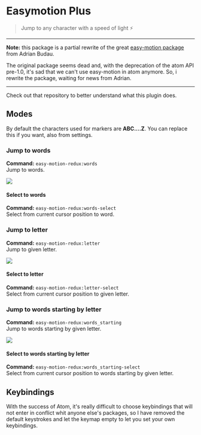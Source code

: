 # Easymotion Plus

> Jump to any character with a speed of light ⚡️

* * *

**Note:** this package is a partial rewrite of the great [easy-motion package](https://github.com/adrian-budau/easy-motion) from Adrian Budau.

The original package seems dead and, with the deprecation of the atom API pre-1.0, it's sad that we can't use easy-motion in atom anymore. So, i rewrite the package, waiting for news from Adrian.

* * *

Check out that repository to better understand what this plugin does.

## Modes

By default the characters used for markers are **ABC....Z**. You can replace this if you want, also from settings.

### Jump to words

**Command:** `easy-motion-redux:words`  
Jump to words.

<img src="./caps/mode-words.gif" styles="text-align:center;">

#### Select to words

**Command:** `easy-motion-redux:words-select`  
Select from current cursor position to word.

### Jump to letter

**Command:** `easy-motion-redux:letter`  
Jump to given letter.

<img src="./caps/mode-letter.gif" styles="text-align:center;">

#### Select to letter

**Command:** `easy-motion-redux:letter-select`  
Select from current cursor position to given letter.

### Jump to words starting by letter

**Command:** `easy-motion-redux:words_starting`  
Jump to words starting by given letter.

<img src="./caps/mode-words-starting.gif" styles="text-align:center;">

#### Select to words starting by letter

**Command:** `easy-motion-redux:words_starting-select`  
Select from current cursor position to words starting by given letter.

## Keybindings

With the success of Atom, it's really difficult to choose keybindings that will not enter in conflict whit anyone else's packages, so I have removed the default keystrokes and let the keymap empty to let you set your own keybindings.
